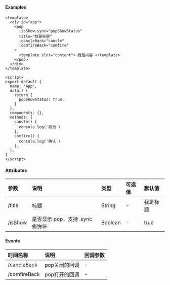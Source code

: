 
#### Examples
```
<template>
  <div id="app">
    <pop
      :isShow.sync="popShowStatus"
      title="我是标题"
      :cancleBack="cancle"
      :comfireBack="comfire"
    >
      <template slot="content"> 我是内容 </template>
    </pop>
  </div>
</template>

<script>
export default {
  name: 'App',
  data() {
    return {
      popShowStatus: true,
    }
  },
  components: {},
  methods: {
    cancle() {
      console.log('取消')
    },
    comfire() {
      console.log('确认')
    },
  },
}
</script>
```

#### Attributes
参数|说明|类型|可选值|默认值
:-|:-|:-|:-|:-
/title|标题|String|-|我是标题
/isShow|是否显示 pop，支持 .sync 修饰符|Boolean|-|true

#### Events
时间名称|说明|回调参数
:-|:-|:-
/cancleBack|pop关闭的回调|-
/comfireBack|pop打开的回调|-

